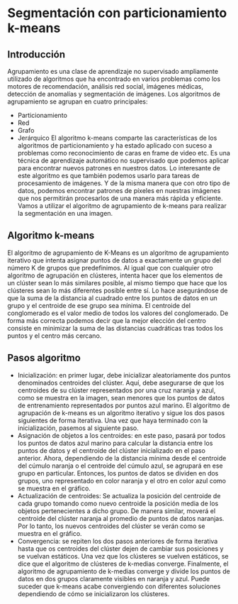 # Segmentación con particionamiento k-means
## Introducción
Agrupamiento es una clase de aprendizaje no supervisado ampliamente utilizado de algoritmos que ha
encontrado en varios problemas como los motores de recomendación, análisis red social, imágenes
médicas, detección de anomalías y segmentación de imágenes.
Los algoritmos de agrupamiento se agrupan en cuatro principales:
- Particionamiento
- Red
- Grafo
- Jerárquico
El algoritmo k-means comparte las características de los algoritmos de particionamiento y ha estado
aplicado con suceso a problemas como reconocimiento de caras en frame de video etc.
Es una técnica de aprendizaje automático no supervisado que podemos aplicar para encontrar nuevos
patrones en nuestros datos. Lo interesante de este algoritmo es que también podemos usarlo para tareas
de procesamiento de imágenes. Y de la misma manera que con otro tipo de datos, podemos encontrar
patrones de píxeles en nuestras imágenes que nos permitirán procesarlos de una manera más rápida y
eficiente. Vamos a utilizar el algoritmo de agrupamiento de k-means para realizar la segmentación en una
imagen. 
## Algoritmo k-means
El algoritmo de agrupamiento de K-Means es un algoritmo de agrupamiento iterativo que intenta asignar
puntos de datos a exactamente un grupo del número K de grupos que predefinimos.
Al igual que con cualquier otro algoritmo de agrupación en clústeres, intenta hacer que los elementos de
un clúster sean lo más similares posible, al mismo tiempo que hace que los clústeres sean lo más diferentes
posible entre sí. Lo hace asegurándose de que la suma de la distancia al cuadrado entre los puntos de datos
en un grupo y el centroide de ese grupo sea mínima. 
El centroide del conglomerado es el valor medio de todos los valores del conglomerado.
De forma más correcta podemos decir que la mejor elección del centro consiste en minimizar la suma de
las distancias cuadráticas tras todos los puntos y el centro más cercano.
## Pasos algoritmo
- Inicialización: en primer lugar, debe inicializar aleatoriamente dos puntos denominados centroides
del clúster. Aquí, debe asegurarse de que los centroides de su clúster representados por una cruz
naranja y azul, como se muestra en la imagen, sean menores que los puntos de datos de
entrenamiento representados por puntos azul marino. El algoritmo de agrupación de k-means es
un algoritmo iterativo y sigue los dos pasos siguientes de forma iterativa.
Una vez que haya terminado con la inicialización, pasemos al siguiente paso. 
- Asignación de objetos a los centroides: en este paso, pasará por todos los puntos de datos azul
marino para calcular la distancia entre los puntos de datos y el centroide del clúster inicializado en
el paso anterior. Ahora, dependiendo de la distancia mínima desde el centroide del cúmulo naranja
o el centroide del cúmulo azul, se agrupará en ese grupo en particular. Entonces, los puntos de
datos se dividen en dos grupos, uno representado en color naranja y el otro en color azul como se
muestra en el gráfico. 
- Actualización de centroides: Se actualiza la posición del centroide de cada grupo tomando como
nuevo centroide la posición media de los objetos pertenecientes a dicho grupo. De manera similar,
moverá el centroide del clúster naranja al promedio de puntos de datos naranjas. Por lo tanto, los
nuevos centroides del clúster se verán como se muestra en el gráfico. 
- Convergencia: se repiten los dos pasos anteriores de forma iterativa hasta que os centroides del
clúster dejen de cambiar sus posiciones y se vuelvan estáticos. Una vez que los clústeres se vuelven
estáticos, se dice que el algoritmo de clústeres de k-medias converge.
Finalmente, el algoritmo de agrupamiento de k-medias converge y divide los puntos de datos en
dos grupos claramente visibles en naranja y azul. Puede suceder que k-means acabe convergiendo
con diferentes soluciones dependiendo de cómo se inicializaron los clústeres. 

